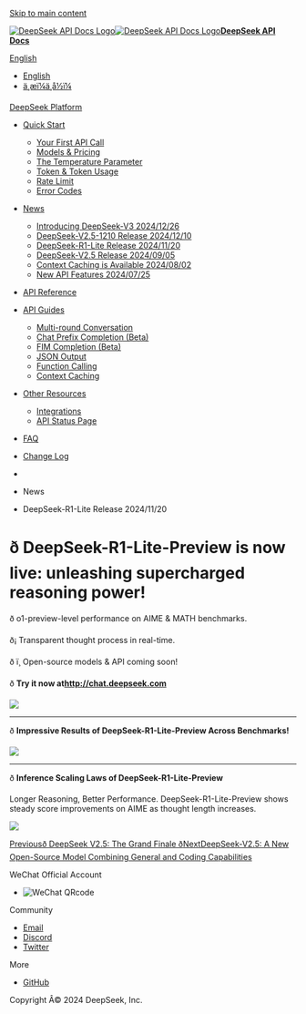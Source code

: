[Skip to main content](https://api-docs.deepseek.com/news/news1120#__docusaurus_skipToContent_fallback)

[![DeepSeek API Docs Logo](https://cdn.deepseek.com/platform/favicon.png)![DeepSeek API Docs Logo](https://cdn.deepseek.com/platform/favicon.png)**DeepSeek API Docs**](https://api-docs.deepseek.com/)

[ English](https://api-docs.deepseek.com/news/news1120)

  * [English](https://api-docs.deepseek.com/news/news1120)
  * [ä¸­æï¼ä¸­å½ï¼](https://api-docs.deepseek.com/zh-cn/news/news1120)



[DeepSeek Platform](https://platform.deepseek.com/)

  * [Quick Start](https://api-docs.deepseek.com/)

    * [Your First API Call](https://api-docs.deepseek.com/)
    * [Models & Pricing](https://api-docs.deepseek.com/quick_start/pricing)
    * [The Temperature Parameter](https://api-docs.deepseek.com/quick_start/parameter_settings)
    * [Token & Token Usage](https://api-docs.deepseek.com/quick_start/token_usage)
    * [Rate Limit](https://api-docs.deepseek.com/quick_start/rate_limit)
    * [Error Codes](https://api-docs.deepseek.com/quick_start/error_codes)
  * [News](https://api-docs.deepseek.com/news/news1226)

    * [Introducing DeepSeek-V3 2024/12/26](https://api-docs.deepseek.com/news/news1226)
    * [DeepSeek-V2.5-1210 Release 2024/12/10](https://api-docs.deepseek.com/news/news1210)
    * [DeepSeek-R1-Lite Release 2024/11/20](https://api-docs.deepseek.com/news/news1120)
    * [DeepSeek-V2.5 Release 2024/09/05](https://api-docs.deepseek.com/news/news0905)
    * [Context Caching is Available 2024/08/02](https://api-docs.deepseek.com/news/news0802)
    * [New API Features 2024/07/25](https://api-docs.deepseek.com/news/news0725)
  * [API Reference](https://api-docs.deepseek.com/api/deepseek-api)

  * [API Guides](https://api-docs.deepseek.com/guides/multi_round_chat)

    * [Multi-round Conversation](https://api-docs.deepseek.com/guides/multi_round_chat)
    * [Chat Prefix Completion (Beta)](https://api-docs.deepseek.com/guides/chat_prefix_completion)
    * [FIM Completion (Beta)](https://api-docs.deepseek.com/guides/fim_completion)
    * [JSON Output](https://api-docs.deepseek.com/guides/json_mode)
    * [Function Calling](https://api-docs.deepseek.com/guides/function_calling)
    * [Context Caching](https://api-docs.deepseek.com/guides/kv_cache)
  * [Other Resources](https://github.com/deepseek-ai/awesome-deepseek-integration/tree/main)

    * [Integrations](https://github.com/deepseek-ai/awesome-deepseek-integration/tree/main)
    * [API Status Page](https://status.deepseek.com/)
  * [FAQ](https://api-docs.deepseek.com/faq)
  * [Change Log](https://api-docs.deepseek.com/updates)



  * [](https://api-docs.deepseek.com/)
  * News
  * DeepSeek-R1-Lite Release 2024/11/20



# ð DeepSeek-R1-Lite-Preview is now live: unleashing supercharged reasoning power!

ð o1-preview-level performance on AIME & MATH benchmarks.

ð¡ Transparent thought process in real-time.

ð ï¸ Open-source models & API coming soon!

ð **Try it now at<http://chat.deepseek.com>**

![](https://dp-cdn-deepseek.obs.cn-east-3.myhuaweicloud.com/api-docs/r1_turn_on_en.png)

* * *

ð **Impressive Results of DeepSeek-R1-Lite-Preview Across Benchmarks!**

![](https://dp-cdn-deepseek.obs.cn-east-3.myhuaweicloud.com/api-docs/r1_hist_en.jpeg)

* * *

ð **Inference Scaling Laws of DeepSeek-R1-Lite-Preview**

Longer Reasoning, Better Performance. DeepSeek-R1-Lite-Preview shows steady score improvements on AIME as thought length increases.

![](https://dp-cdn-deepseek.obs.cn-east-3.myhuaweicloud.com/api-docs/r1_scaling_law_en.jpeg)

[Previousð DeepSeek V2.5: The Grand Finale ð](https://api-docs.deepseek.com/news/news1210)[NextDeepSeek-V2.5: A New Open-Source Model Combining General and Coding Capabilities](https://api-docs.deepseek.com/news/news0905)

WeChat Official Account

  * ![WeChat QRcode](https://cdn.deepseek.com/official_account.jpg)



Community

  * [Email](mailto:api-service@deepseek.com)
  * [Discord](https://discord.gg/Tc7c45Zzu5)
  * [Twitter](https://twitter.com/deepseek_ai)



More

  * [GitHub](https://github.com/deepseek-ai)



Copyright Â© 2024 DeepSeek, Inc.
